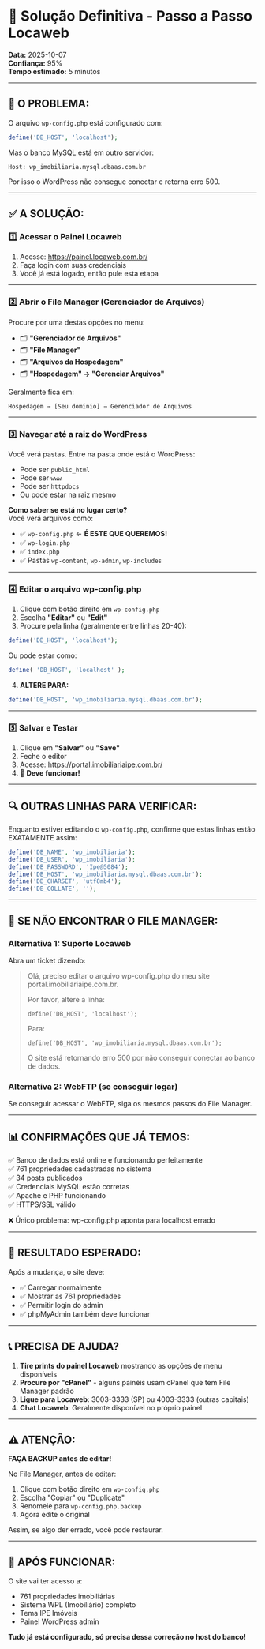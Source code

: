 # 🔧 Solução Definitiva - Passo a Passo Locaweb

**Data:** 2025-10-07  
**Confiança:** 95%  
**Tempo estimado:** 5 minutos

---

## 🎯 O PROBLEMA:

O arquivo `wp-config.php` está configurado com:
```php
define('DB_HOST', 'localhost');
```

Mas o banco MySQL está em outro servidor:
```
Host: wp_imobiliaria.mysql.dbaas.com.br
```

Por isso o WordPress não consegue conectar e retorna erro 500.

---

## ✅ A SOLUÇÃO:

### 1️⃣ **Acessar o Painel Locaweb**

1. Acesse: https://painel.locaweb.com.br/
2. Faça login com suas credenciais
3. Você já está logado, então pule esta etapa

---

### 2️⃣ **Abrir o File Manager (Gerenciador de Arquivos)**

Procure por uma destas opções no menu:
- 🗂️ **"Gerenciador de Arquivos"**
- 🗂️ **"File Manager"**
- 🗂️ **"Arquivos da Hospedagem"**
- 🗂️ **"Hospedagem" → "Gerenciar Arquivos"**

Geralmente fica em:
```
Hospedagem → [Seu domínio] → Gerenciador de Arquivos
```

---

### 3️⃣ **Navegar até a raiz do WordPress**

Você verá pastas. Entre na pasta onde está o WordPress:
- Pode ser `public_html`
- Pode ser `www`
- Pode ser `httpdocs`
- Ou pode estar na raiz mesmo

**Como saber se está no lugar certo?**  
Você verá arquivos como:
- ✅ `wp-config.php` ← **É ESTE QUE QUEREMOS!**
- ✅ `wp-login.php`
- ✅ `index.php`
- ✅ Pastas `wp-content`, `wp-admin`, `wp-includes`

---

### 4️⃣ **Editar o arquivo wp-config.php**

1. Clique com botão direito em `wp-config.php`
2. Escolha **"Editar"** ou **"Edit"**
3. Procure pela linha (geralmente entre linhas 20-40):

```php
define('DB_HOST', 'localhost');
```

Ou pode estar como:
```php
define( 'DB_HOST', 'localhost' );
```

4. **ALTERE PARA:**

```php
define('DB_HOST', 'wp_imobiliaria.mysql.dbaas.com.br');
```

---

### 5️⃣ **Salvar e Testar**

1. Clique em **"Salvar"** ou **"Save"**
2. Feche o editor
3. Acesse: https://portal.imobiliariaipe.com.br/
4. 🎉 **Deve funcionar!**

---

## 🔍 OUTRAS LINHAS PARA VERIFICAR:

Enquanto estiver editando o `wp-config.php`, confirme que estas linhas estão EXATAMENTE assim:

```php
define('DB_NAME', 'wp_imobiliaria');
define('DB_USER', 'wp_imobiliaria');
define('DB_PASSWORD', 'Ipe@5084');
define('DB_HOST', 'wp_imobiliaria.mysql.dbaas.com.br');
define('DB_CHARSET', 'utf8mb4');
define('DB_COLLATE', '');
```

---

## 🚨 SE NÃO ENCONTRAR O FILE MANAGER:

### Alternativa 1: Suporte Locaweb
Abra um ticket dizendo:

> Olá, preciso editar o arquivo wp-config.php do meu site portal.imobiliariaipe.com.br.
> 
> Por favor, altere a linha:
> ```
> define('DB_HOST', 'localhost');
> ```
> Para:
> ```
> define('DB_HOST', 'wp_imobiliaria.mysql.dbaas.com.br');
> ```
> 
> O site está retornando erro 500 por não conseguir conectar ao banco de dados.

### Alternativa 2: WebFTP (se conseguir logar)

Se conseguir acessar o WebFTP, siga os mesmos passos do File Manager.

---

## 📊 CONFIRMAÇÕES QUE JÁ TEMOS:

✅ Banco de dados está online e funcionando perfeitamente  
✅ 761 propriedades cadastradas no sistema  
✅ 34 posts publicados  
✅ Credenciais MySQL estão corretas  
✅ Apache e PHP funcionando  
✅ HTTPS/SSL válido  

❌ Único problema: wp-config.php aponta para localhost errado

---

## 🎯 RESULTADO ESPERADO:

Após a mudança, o site deve:
- ✅ Carregar normalmente
- ✅ Mostrar as 761 propriedades
- ✅ Permitir login do admin
- ✅ phpMyAdmin também deve funcionar

---

## 📞 PRECISA DE AJUDA?

1. **Tire prints do painel Locaweb** mostrando as opções de menu disponíveis
2. **Procure por "cPanel"** - alguns painéis usam cPanel que tem File Manager padrão
3. **Ligue para Locaweb**: 3003-3333 (SP) ou 4003-3333 (outras capitais)
4. **Chat Locaweb**: Geralmente disponível no próprio painel

---

## ⚠️ ATENÇÃO:

**FAÇA BACKUP antes de editar!**

No File Manager, antes de editar:
1. Clique com botão direito em `wp-config.php`
2. Escolha "Copiar" ou "Duplicate"
3. Renomeie para `wp-config.php.backup`
4. Agora edite o original

Assim, se algo der errado, você pode restaurar.

---

## 🎉 APÓS FUNCIONAR:

O site vai ter acesso a:
- 761 propriedades imobiliárias
- Sistema WPL (Imobiliário) completo
- Tema IPE Imóveis
- Painel WordPress admin

**Tudo já está configurado, só precisa dessa correção no host do banco!**
